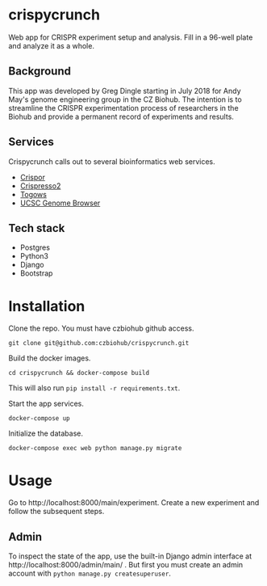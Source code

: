 # crispycrunch
Web app for CRISPR experiment setup and analysis. Fill in a 96-well plate and analyze it as a whole.

## Background

This app was developed by Greg Dingle starting in July 2018 for Andy May's genome engineering group in the CZ Biohub. The intention is to streamline the CRISPR experimentation process of researchers in the Biohub and provide a permanent record of experiments and results.

## Services

Crispycrunch calls out to several bioinformatics web services.

* [Crispor](http://crispor.tefor.net/)
* [Crispresso2](http://crispresso.pinellolab.partners.org)
* [Togows](http://togows.org)
* [UCSC Genome Browser](https://genome.ucsc.edu/cgi-bin/hgTracks)

## Tech stack

* Postgres
* Python3
* Django
* Bootstrap

# Installation

Clone the repo. You must have czbiohub github access.

```git clone git@github.com:czbiohub/crispycrunch.git```

Build the docker images.

```cd crispycrunch && docker-compose build```

This will also run `pip install -r requirements.txt`.

Start the app services.

```docker-compose up```

Initialize the database.

```docker-compose exec web python manage.py migrate```

# Usage
<!-- TODO: better homepage -->

Go to http://localhost:8000/main/experiment. Create a new experiment and follow the subsequent steps.

## Admin

To inspect the state of the app, use the built-in Django admin interface at http://localhost:8000/admin/main/ . But first you must create an admin account with `python manage.py createsuperuser`.